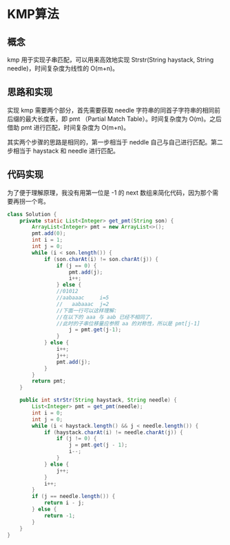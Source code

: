 # KMP算法

## 概念

kmp 用于实现子串匹配，可以用来高效地实现 Strstr(String haystack, String needle)，时间复杂度为线性的 O(m+n)。

## 思路和实现

实现 kmp 需要两个部分，首先需要获取 needle 字符串的同首子字符串的相同前后缀的最大长度表，即 pmt （Partial Match Table）。时间复杂度为 O(m)。之后借助 pmt 进行匹配，时间复杂度为 O(m+n)。

其实两个步骤的思路是相同的，第一步相当于 neddle 自己与自己进行匹配。第二步相当于 haystack 和 needle 进行匹配。

## 代码实现

为了便于理解原理，我没有用第一位是 -1 的 next 数组来简化代码，因为那个需要再拐一个弯。

```java
class Solution {
    private static List<Integer> get_pmt(String son) {
        ArrayList<Integer> pmt = new ArrayList<>();
        pmt.add(0);
        int i = 1;
        int j = 0;
        while (i < son.length()) {
            if (son.charAt(i) != son.charAt(j)) {
                if (j == 0) {
                    pmt.add(j);
                    i++;
                } else {
                //01012
                //aabaaac     i=5
                //   aabaaac  j=2
                //下面一行可以这样理解:
                //在以下的 aaa 与 aab 已经不相同了，
                //此时的子串位移量应参照 aa 的对称性，所以是 pmt[j-1]
                    j = pmt.get(j-1);
                }
            } else {
                i++;
                j++;
                pmt.add(j);
            }
        }
        return pmt;
    }

    public int strStr(String haystack, String needle) {
        List<Integer> pmt = get_pmt(needle);
        int i = 0;
        int j = 0;
        while (i < haystack.length() && j < needle.length()) {
            if (haystack.charAt(i) != needle.charAt(j)) {
                if (j != 0) {
                    j = pmt.get(j - 1);
                    i--;
                }
            } else {
                j++;
            }
            i++;
        }
        if (j == needle.length()) {
            return i - j;
        } else {
            return -1;
        }
    }
}
```